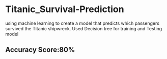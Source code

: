 # Titanic_Survival-Prediction

using machine learning to create a model that predicts which passengers survived the Titanic shipwreck.
Used Decision tree for training and Testing model 
<h2>Accuracy Score:80%</h2>
